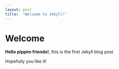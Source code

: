 ```yaml
---
layout: post
title:  "Welcome to Jekyll!"
---
```


# Welcome

**Hello pippim friends!**, this is the first Jekyll blog post.

Hopefully you like it!
